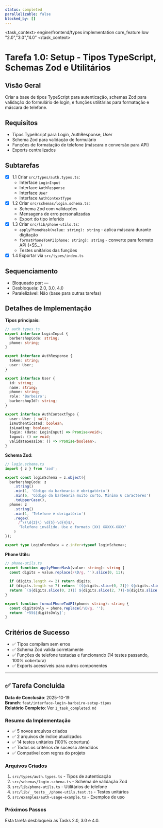 ```yaml
---
status: completed
parallelizable: false
blocked_by: []
---
```


<task_context>
<domain>engine/frontend/types</domain>
<type>implementation</type>
<scope>core_feature</scope>
<complexity>low</complexity>
<dependencies></dependencies>
<unblocks>"2.0","3.0","4.0"</unblocks>
</task_context>

# Tarefa 1.0: Setup - Tipos TypeScript, Schemas Zod e Utilitários

## Visão Geral
Criar a base de tipos TypeScript para autenticação, schemas Zod para validação do formulário de login, e funções utilitárias para formatação e máscara de telefone.

## Requisitos
- Tipos TypeScript para Login, AuthResponse, User
- Schema Zod para validação de formulário
- Funções de formatação de telefone (máscara e conversão para API)
- Exports centralizados

## Subtarefas
- [x] 1.1 Criar `src/types/auth.types.ts`:
  - Interface `LoginInput`
  - Interface `AuthResponse`
  - Interface `User`
  - Interface `AuthContextType`
- [x] 1.2 Criar `src/schemas/login.schema.ts`:
  - Schema Zod com validações
  - Mensagens de erro personalizadas
  - Export do tipo inferido
- [x] 1.3 Criar `src/lib/phone-utils.ts`:
  - `applyPhoneMask(value: string): string` - aplica máscara durante digitação
  - `formatPhoneToAPI(phone: string): string` - converte para formato API (+55...)
  - Testes unitários das funções
- [x] 1.4 Exportar via `src/types/index.ts`

## Sequenciamento
- Bloqueado por: —
- Desbloqueia: 2.0, 3.0, 4.0
- Paralelizável: Não (base para outras tarefas)

## Detalhes de Implementação

**Tipos principais:**
```typescript
// auth.types.ts
export interface LoginInput {
  barbershopCode: string;
  phone: string;
}

export interface AuthResponse {
  token: string;
  user: User;
}

export interface User {
  id: string;
  name: string;
  phone: string;
  role: 'Barbeiro';
  barbershopId?: string;
}

export interface AuthContextType {
  user: User | null;
  isAuthenticated: boolean;
  isLoading: boolean;
  login: (data: LoginInput) => Promise<void>;
  logout: () => void;
  validateSession: () => Promise<boolean>;
}
```

**Schema Zod:**
```typescript
// login.schema.ts
import { z } from 'zod';

export const loginSchema = z.object({
  barbershopCode: z
    .string()
    .min(1, 'Código da barbearia é obrigatório')
    .min(6, 'Código da barbearia muito curto. Mínimo 6 caracteres')
    .toUpperCase(),
  phone: z
    .string()
    .min(1, 'Telefone é obrigatório')
    .regex(
      /^\(\d{2}\) \d{5}-\d{4}$/,
      'Telefone inválido. Use o formato (XX) XXXXX-XXXX'
    )
});

export type LoginFormData = z.infer<typeof loginSchema>;
```

**Phone Utils:**
```typescript
// phone-utils.ts
export function applyPhoneMask(value: string): string {
  const digits = value.replace(/\D/g, '').slice(0, 11);
  
  if (digits.length <= 2) return digits;
  if (digits.length <= 7) return `(${digits.slice(0, 2)}) ${digits.slice(2)}`;
  return `(${digits.slice(0, 2)}) ${digits.slice(2, 7)}-${digits.slice(7)}`;
}

export function formatPhoneToAPI(phone: string): string {
  const digitsOnly = phone.replace(/\D/g, '');
  return `+55${digitsOnly}`;
}
```

## Critérios de Sucesso
- ✅ Tipos compilam sem erros
- ✅ Schema Zod valida corretamente
- ✅ Funções de telefone testadas e funcionando (14 testes passando, 100% cobertura)
- ✅ Exports acessíveis para outros componentes

---

## ✅ Tarefa Concluída

**Data de Conclusão**: 2025-10-19  
**Branch**: `feat/interface-login-barbeiro-setup-tipos`  
**Relatório Completo**: Ver `1_task_completed.md`

### Resumo da Implementação
- ✅ 5 novos arquivos criados
- ✅ 2 arquivos de índice atualizados
- ✅ 14 testes unitários (100% cobertura)
- ✅ Todos os critérios de sucesso atendidos
- ✅ Compatível com regras do projeto

### Arquivos Criados
1. `src/types/auth.types.ts` - Tipos de autenticação
2. `src/schemas/login.schema.ts` - Schema de validação Zod
3. `src/lib/phone-utils.ts` - Utilitários de telefone
4. `src/lib/__tests__/phone-utils.test.ts` - Testes unitários
5. `src/examples/auth-usage-example.ts` - Exemplos de uso

### Próximos Passos
Esta tarefa desbloqueia as Tasks 2.0, 3.0 e 4.0.

````
